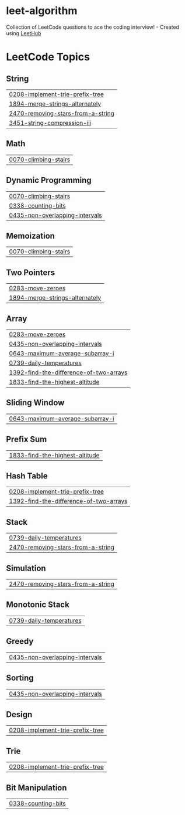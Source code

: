 # leet-algorithm
Collection of LeetCode questions to ace the coding interview! - Created using [LeetHub](https://github.com/QasimWani/LeetHub)

<!---LeetCode Topics Start-->
# LeetCode Topics
## String
|  |
| ------- |
| [0208-implement-trie-prefix-tree](https://github.com/economyjang/leet-algorithm/tree/master/0208-implement-trie-prefix-tree) |
| [1894-merge-strings-alternately](https://github.com/economyjang/leet-algorithm/tree/master/1894-merge-strings-alternately) |
| [2470-removing-stars-from-a-string](https://github.com/economyjang/leet-algorithm/tree/master/2470-removing-stars-from-a-string) |
| [3451-string-compression-iii](https://github.com/economyjang/leet-algorithm/tree/master/3451-string-compression-iii) |
## Math
|  |
| ------- |
| [0070-climbing-stairs](https://github.com/economyjang/leet-algorithm/tree/master/0070-climbing-stairs) |
## Dynamic Programming
|  |
| ------- |
| [0070-climbing-stairs](https://github.com/economyjang/leet-algorithm/tree/master/0070-climbing-stairs) |
| [0338-counting-bits](https://github.com/economyjang/leet-algorithm/tree/master/0338-counting-bits) |
| [0435-non-overlapping-intervals](https://github.com/economyjang/leet-algorithm/tree/master/0435-non-overlapping-intervals) |
## Memoization
|  |
| ------- |
| [0070-climbing-stairs](https://github.com/economyjang/leet-algorithm/tree/master/0070-climbing-stairs) |
## Two Pointers
|  |
| ------- |
| [0283-move-zeroes](https://github.com/economyjang/leet-algorithm/tree/master/0283-move-zeroes) |
| [1894-merge-strings-alternately](https://github.com/economyjang/leet-algorithm/tree/master/1894-merge-strings-alternately) |
## Array
|  |
| ------- |
| [0283-move-zeroes](https://github.com/economyjang/leet-algorithm/tree/master/0283-move-zeroes) |
| [0435-non-overlapping-intervals](https://github.com/economyjang/leet-algorithm/tree/master/0435-non-overlapping-intervals) |
| [0643-maximum-average-subarray-i](https://github.com/economyjang/leet-algorithm/tree/master/0643-maximum-average-subarray-i) |
| [0739-daily-temperatures](https://github.com/economyjang/leet-algorithm/tree/master/0739-daily-temperatures) |
| [1392-find-the-difference-of-two-arrays](https://github.com/economyjang/leet-algorithm/tree/master/1392-find-the-difference-of-two-arrays) |
| [1833-find-the-highest-altitude](https://github.com/economyjang/leet-algorithm/tree/master/1833-find-the-highest-altitude) |
## Sliding Window
|  |
| ------- |
| [0643-maximum-average-subarray-i](https://github.com/economyjang/leet-algorithm/tree/master/0643-maximum-average-subarray-i) |
## Prefix Sum
|  |
| ------- |
| [1833-find-the-highest-altitude](https://github.com/economyjang/leet-algorithm/tree/master/1833-find-the-highest-altitude) |
## Hash Table
|  |
| ------- |
| [0208-implement-trie-prefix-tree](https://github.com/economyjang/leet-algorithm/tree/master/0208-implement-trie-prefix-tree) |
| [1392-find-the-difference-of-two-arrays](https://github.com/economyjang/leet-algorithm/tree/master/1392-find-the-difference-of-two-arrays) |
## Stack
|  |
| ------- |
| [0739-daily-temperatures](https://github.com/economyjang/leet-algorithm/tree/master/0739-daily-temperatures) |
| [2470-removing-stars-from-a-string](https://github.com/economyjang/leet-algorithm/tree/master/2470-removing-stars-from-a-string) |
## Simulation
|  |
| ------- |
| [2470-removing-stars-from-a-string](https://github.com/economyjang/leet-algorithm/tree/master/2470-removing-stars-from-a-string) |
## Monotonic Stack
|  |
| ------- |
| [0739-daily-temperatures](https://github.com/economyjang/leet-algorithm/tree/master/0739-daily-temperatures) |
## Greedy
|  |
| ------- |
| [0435-non-overlapping-intervals](https://github.com/economyjang/leet-algorithm/tree/master/0435-non-overlapping-intervals) |
## Sorting
|  |
| ------- |
| [0435-non-overlapping-intervals](https://github.com/economyjang/leet-algorithm/tree/master/0435-non-overlapping-intervals) |
## Design
|  |
| ------- |
| [0208-implement-trie-prefix-tree](https://github.com/economyjang/leet-algorithm/tree/master/0208-implement-trie-prefix-tree) |
## Trie
|  |
| ------- |
| [0208-implement-trie-prefix-tree](https://github.com/economyjang/leet-algorithm/tree/master/0208-implement-trie-prefix-tree) |
## Bit Manipulation
|  |
| ------- |
| [0338-counting-bits](https://github.com/economyjang/leet-algorithm/tree/master/0338-counting-bits) |
<!---LeetCode Topics End-->
